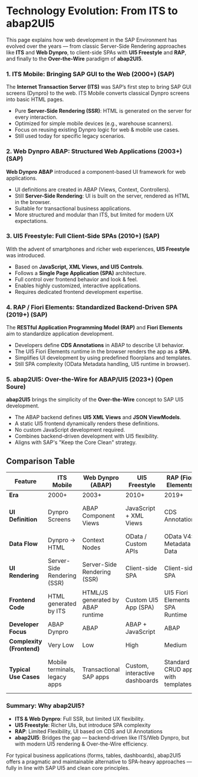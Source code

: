 # Technology Evolution: From ITS to abap2UI5

This page explains how web development in the SAP Environment has evolved over the years — from classic Server-Side Rendering approaches like **ITS** and **Web Dynpro**, to client-side SPAs with **UI5 Freestyle** and **RAP**, and finally to the **Over-the-Wire** paradigm of **abap2UI5**.

### 1. ITS Mobile: Bringing SAP GUI to the Web (2000+) (SAP)
The **Internet Transaction Server (ITS)** was SAP’s first step to bring SAP GUI screens (Dynpro) to the web. ITS Mobile converts classical Dynpro screens into basic HTML pages.

- Pure **Server-Side Rendering (SSR)**: HTML is generated on the server for every interaction.
- Optimized for simple mobile devices (e.g., warehouse scanners).
- Focus on reusing existing Dynpro logic for web & mobile use cases.
- Still used today for specific legacy scenarios.

### 2. Web Dynpro ABAP: Structured Web Applications (2003+) (SAP)
**Web Dynpro ABAP** introduced a component-based UI framework for web applications.

- UI definitions are created in ABAP (Views, Context, Controllers).
- Still **Server-Side Rendering**: UI is built on the server, rendered as HTML in the browser.
- Suitable for transactional business applications.
- More structured and modular than ITS, but limited for modern UX expectations.

### 3. UI5 Freestyle: Full Client-Side SPAs (2010+) (SAP)
With the advent of smartphones and richer web experiences, **UI5 Freestyle** was introduced.

- Based on **JavaScript, XML Views, and UI5 Controls**.
- Follows a **Single Page Application (SPA)** architecture.
- Full control over frontend behavior and look & feel.
- Enables highly customized, interactive applications.
- Requires dedicated frontend development expertise.

### 4. RAP / Fiori Elements: Standardized Backend-Driven SPA (2019+) (SAP)
The **RESTful Application Programming Model (RAP)** and **Fiori Elements** aim to standardize application development.

- Developers define **CDS Annotations** in ABAP to describe UI behavior.
- The UI5 Fiori Elements runtime in the browser renders the app as a **SPA**.
- Simplifies UI development by using predefined floorplans and templates.
- Still SPA complexity (OData Metadata handling, UI5 runtime in browser).

### 5. abap2UI5: Over-the-Wire for ABAP/UI5 (2023+) (Open Soure)
**abap2UI5** brings the simplicity of the **Over-the-Wire** concept to SAP UI5 development.

- The ABAP backend defines **UI5 XML Views** and **JSON ViewModels**.
- A static UI5 frontend dynamically renders these definitions.
- No custom JavaScript development required.
- Combines backend-driven development with UI5 flexibility.
- Aligns with SAP's "Keep the Core Clean" strategy.

## Comparison Table

| Feature | ITS Mobile | Web Dynpro (ABAP) | UI5 Freestyle | RAP (Fiori Elements) | abap2UI5 |
|----------|------------|------------------|---------------|---------------------|----------|
| **Era** | 2000+ | 2003+ | 2010+ | 2019+ | 2023+ |
| **UI Definition** | Dynpro Screens | ABAP Component Views | JavaScript + XML Views | CDS Annotations | ABAP Class (XML View & JSON ViewModel) |
| **Data Flow** | Dynpro → HTML | Context Nodes | OData / Custom APIs | OData V4: Metadata & Data | View + ViewModel via JSON |
| **UI Rendering** | Server-Side Rendering (SSR) | Server-Side Rendering (SSR) | Client-side SPA | Client-side SPA | Over-the-Wire |
| **Frontend Code** | HTML generated by ITS | HTML/JS generated by ABAP runtime | Custom UI5 App (SPA) | UI5 Fiori Elements SPA Runtime | Static generic UI5 Shell |
| **Developer Focus** | ABAP Dynpro | ABAP | ABAP + JavaScript | ABAP | ABAP only |
| **Complexity (Frontend)** | Very Low | Low | High | Medium | Very Low |
| **Typical Use Cases** | Mobile terminals, legacy apps | Transactional SAP apps | Custom, interactive dashboards | Standard CRUD apps with templates | CRUD-heavy apps, forms, dashboards |

### Summary: Why abap2UI5?

- **ITS & Web Dynpro**: Full SSR, but limited UX flexibility.
- **UI5 Freestyle**: Richer UIs, but introduce SPA complexity
- **RAP**: Limited Flexibility, UI based on CDS and UI Annotations
- **abap2UI5**: Bridges the gap — backend-driven like ITS/Web Dynpro, but with modern UI5 rendering & Over-the-Wire efficiency.

For typical business applications (forms, tables, dashboards), abap2UI5 offers a pragmatic and maintainable alternative to SPA-heavy approaches — fully in line with SAP UI5 and clean core principles.
